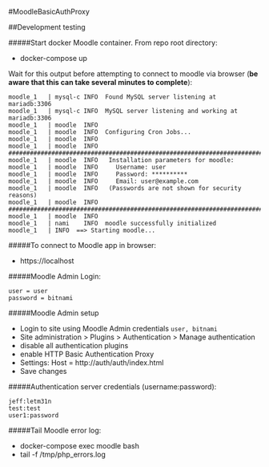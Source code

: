 #MoodleBasicAuthProxy

##Development testing

#####Start docker Moodle container. From repo root directory:
* docker-compose up

Wait for this output before attempting to connect to moodle via browser 
(**be aware that this can take several minutes to complete**):
```
moodle_1   | mysql-c INFO  Found MySQL server listening at mariadb:3306
moodle_1   | mysql-c INFO  MySQL server listening and working at mariadb:3306
moodle_1   | moodle  INFO
moodle_1   | moodle  INFO  Configuring Cron Jobs...
moodle_1   | moodle  INFO
moodle_1   | moodle  INFO  ########################################################################
moodle_1   | moodle  INFO   Installation parameters for moodle:
moodle_1   | moodle  INFO     Username: user
moodle_1   | moodle  INFO     Password: **********
moodle_1   | moodle  INFO     Email: user@example.com
moodle_1   | moodle  INFO   (Passwords are not shown for security reasons)
moodle_1   | moodle  INFO  ########################################################################
moodle_1   | moodle  INFO
moodle_1   | nami    INFO  moodle successfully initialized
moodle_1   | INFO  ==> Starting moodle... 
```
#####To connect to Moodle app in browser:
* https://localhost

#####Moodle Admin Login: 
```
user = user
password = bitnami
```
     
#####Moodle Admin setup
* Login to site using Moodle Admin credentials `user, bitnami`
* Site administration > Plugins > Authentication > Manage authentication
* disable all authentication plugins
* enable HTTP Basic Authentication Proxy
* Settings: Host = http://auth/auth/index.html
* Save changes


#####Authentication server credentials (username:password):
```
jeff:letm31n
test:test
user1:password
```

#####Tail Moodle error log:
* docker-compose exec moodle bash
* tail -f /tmp/php_errors.log
